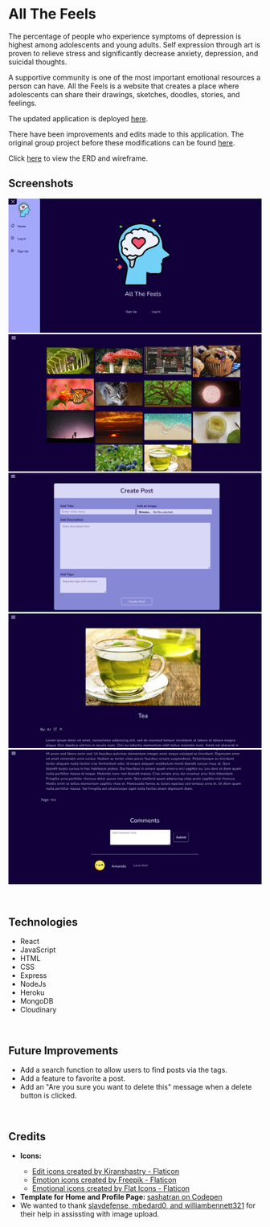 <h1>All The Feels</h1>
The percentage of people who experience symptoms of depression is highest among adolescents and young adults. Self expression through art is proven to relieve stress and significantly decrease anxiety, depression, and suicidal thoughts.

A supportive community is one of the most important emotional resources a person can have. All the Feels is a website that creates a place where adolescents can share their drawings, sketches, doodles, stories, and feelings.  

The updated application is deployed <a href="https://allthefeelsapp.herokuapp.com/">here</a>.
<br>

There have been improvements and edits made to this application. The original group project before these modifications can be found <a href="https://allthefeelsapp.herokuapp.com/">here</a>.
<br>

Click <a href="https://trello.com/b/gQTYPmew/all-the-feels">here</a> to view the ERD and wireframe.
<br>

<h2>Screenshots</h2>

![landing page](./src/assets/logo/screenshot1.png)
![home page](./src/assets/logo/screenshot2.png)
![create post page](./src/assets/logo/screenshot3.png)
![post display page](./src/assets/logo/screenshot4.png)
![comments on post display page](./src/assets/logo/screenshot5.png)

<br>

<h2>Technologies</h2>
<ul>
  <li>React</li>
  <li>JavaScript</li>
  <li>HTML</li>
  <li>CSS</li>
  <li>Express</li>
  <li>NodeJs</li>
  <li>Heroku</li>
  <li>MongoDB</li>
  <li>Cloudinary</li>
</ul>

<br>

<h2>Future Improvements</h2>
<ul>
  <li>Add a search function to allow users to find posts via the tags.</li>
  <li>Add a feature to favorite a post.</li>
  <li>Add an "Are you sure you want to delete this" message when a delete button is clicked.</li>
</ul>

<br>

<h2>Credits</h2>
<ul>
  <li><b>Icons: </b></li>
    <ul>
      <li><a href="https://www.flaticon.com/free-icons/edit" title="edit icons">Edit icons created by Kiranshastry - Flaticon</a></li>

  <li><a href="https://www.flaticon.com/free-icons/emotion" title="emotion icons">Emotion icons created by Freepik - Flaticon</a></li>

  <li><a href="https://www.flaticon.com/free-icons/emotional" title="emotional icons">Emotional icons created by Flat Icons - Flaticon</a></li>
    </ul>
  <li><b>Template for Home and Profile Page: </b><a href="https://www.codepen.io/sashatran/pen/aJvaEG?editors=1100">sashatran on Codepen</a></li>
  <li>We wanted to thank <a href="https://github.com/slavdefense/Backlog-MERN-Stack">slavdefense, mbedard0, and williambennett321</a> for their help in assissting with image upload.</li>
</ul>


  